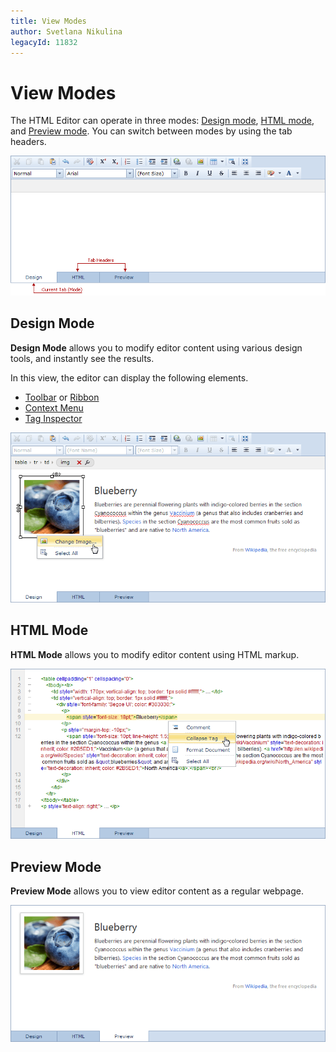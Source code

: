 ```yaml
---
title: View Modes
author: Svetlana Nikulina
legacyId: 11832
---
```

# View Modes
The HTML Editor can operate in three modes: [Design mode](#designmode), [HTML mode](#htmlmode), and [Preview mode](#previewmode). You can switch between modes by using the tab headers.

![ASPxHtmlEditor - overview](../../../images/img7358.png)

## <a name="designmode"/>Design Mode
**Design Mode** allows you to modify editor content using various design tools, and instantly see the results.

In this view, the editor can display the following elements.
* [Toolbar](toolbar.md) or [Ribbon](ribbon.md)
* [Context Menu](context-menu.md)
* [Tag Inspector](tag-inspector.md)

![ASPxHtmlEditor-DesignView](../../../images/img11322.png)

## <a name="htmlmode"/>HTML Mode
**HTML Mode** allows you to modify editor content using HTML markup.

![ASPxHtmlEditor-HtmlView](../../../images/img11328.png)

## <a name="previewmode"/>Preview Mode
**Preview Mode** allows you to view editor content as a regular webpage.

![ASPxHtmlEditor-Preview](../../../images/img11333.png)